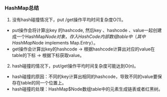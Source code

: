 ### HashMap总结
1. 没有hash碰撞情况下，put /get操作平均时间复杂度O(1)。
  - put操作会将计算出key 的hashcode, 然后key 、hashcode 、value一起创建成一个HashMap$Node对象，存入HashCode内部数组table中（其中HashMap$Node implements Map.Entry）。
  - get操作会计算出key的hashcode -> 根据hashcode计算出对应的value在table的下标 -> 根据下标获取value。
2. hash碰撞的情况下，put/get操作平均时间复杂度可能达到O(n)。
  - hash碰撞的原因：不同的key计算出相同的hashcode，导致不同的value要保存在table的同一个位置上。
  - hash碰撞的处理：HashMap$Node数组table中的元素生成链表或者红黑树。
